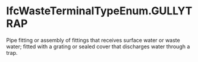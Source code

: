 IfcWasteTerminalTypeEnum.GULLYTRAP
==================================
Pipe fitting or assembly of fittings that receives surface water or waste
water; fitted with a grating or sealed cover that discharges water through a
trap.


